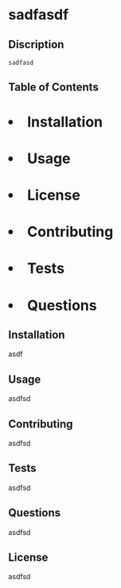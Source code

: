 

<h1>sadfasdf</h1>
    
   
## Discription 
    sadfasd

## Table of Contents

# <li>Installation</li>

# <li>Usage</li>

# <li>License</li>

# <li>Contributing</li>

# <li>Tests</li>

# <li>Questions</li>



## Installation
asdf
     

## Usage
asdfsd


## Contributing
asdfsd


## Tests
asdfsd



## Questions
asdfsd


## License
asdfsd







 